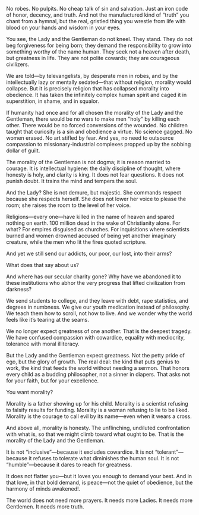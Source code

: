 No robes. No pulpits. No cheap talk of sin and salvation. Just an iron code of honor, decency, and truth. And not the manufactured kind of “truth” you chant from a hymnal, but the real, gristled thing you wrestle from life with blood on your hands and wisdom in your eyes.

You see, the Lady and the Gentleman do not kneel. They stand. They do not beg forgiveness for being born; they demand the responsibility to grow into something worthy of the name human. They seek not a heaven after death, but greatness in life. They are not polite cowards; they are courageous civilizers.

We are told—by televangelists, by desperate men in robes, and by the intellectually lazy or mentally sedated—that without religion, morality would collapse. But it is precisely religion that has collapsed morality into obedience. It has taken the infinitely complex human spirit and caged it in superstition, in shame, and in squalor.

If humanity had once and for all chosen the morality of the Lady and the Gentleman, there would be no wars to make men "holy" by killing each other. There would be no forced conversions of the wounded. No children taught that curiosity is a sin and obedience a virtue. No science gagged. No women erased. No art stifled by fear. And yes, no need to outsource compassion to missionary-industrial complexes propped up by the sobbing dollar of guilt.

The morality of the Gentleman is not dogma; it is reason married to courage. It is intellectual hygiene: the daily discipline of thought, where honesty is holy, and clarity is king. It does not fear questions. It does not punish doubt. It trains the mind and tempers the soul.

And the Lady? She is not demure, but majestic. She commands respect because she respects herself. She does not lower her voice to please the room; she raises the room to the level of her voice.

Religions—every one—have killed in the name of heaven and spared nothing on earth. 100 million dead in the wake of Christianity alone. For what? For empires disguised as churches. For inquisitions where scientists burned and women drowned accused of being yet another imaginary creature, while the men who lit the fires quoted scripture.

And yet we still send our addicts, our poor, our lost, into their arms?

What does that say about us?

And where has our secular charity gone? Why have we abandoned it to these institutions who abhor the very progress that lifted civilization from darkness?

We send students to college, and they leave with debt, rape statistics, and degrees in numbness. We give our youth medication instead of philosophy. We teach them how to scroll, not how to live. And we wonder why the world feels like it’s tearing at the seams.

We no longer expect greatness of one another. That is the deepest tragedy. We have confused compassion with cowardice, equality with mediocrity, tolerance with moral illiteracy.

But the Lady and the Gentleman expect greatness. Not the petty pride of ego, but the glory of growth. The real deal: the kind that puts genius to work, the kind that feeds the world without needing a sermon. That honors every child as a budding philosopher, not a sinner in diapers. That asks not for your faith, but for your excellence.

You want morality?

Morality is a father showing up for his child.
Morality is a scientist refusing to falsify results for funding.
Morality is a woman refusing to lie to be liked.
Morality is the courage to call evil by its name—even when it wears a cross.

And above all, morality is honesty. The unflinching, undiluted confrontation with what is, so that we might climb toward what ought to be.
That is the morality of the Lady and the Gentleman.

It is not “inclusive”—because it excludes cowardice.
It is not “tolerant”—because it refuses to tolerate what diminishes the human soul.
It is not “humble”—because it dares to reach for greatness.

It does not flatter you—but it loves you enough to demand your best.
And in that love, in that bold demand, is peace—not the quiet of obedience, but the harmony of minds awakened!.

The world does not need more prayers.
It needs more Ladies.
It needs more Gentlemen.
It needs more truth.
